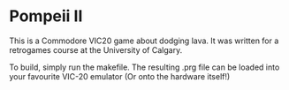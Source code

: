 # Pompeii II

This is a Commodore VIC20 game about dodging lava. It was written for a retrogames course at the University of Calgary.

To build, simply run the makefile. The resulting .prg file can be loaded into your favourite VIC-20 emulator (Or onto the hardware itself!)
